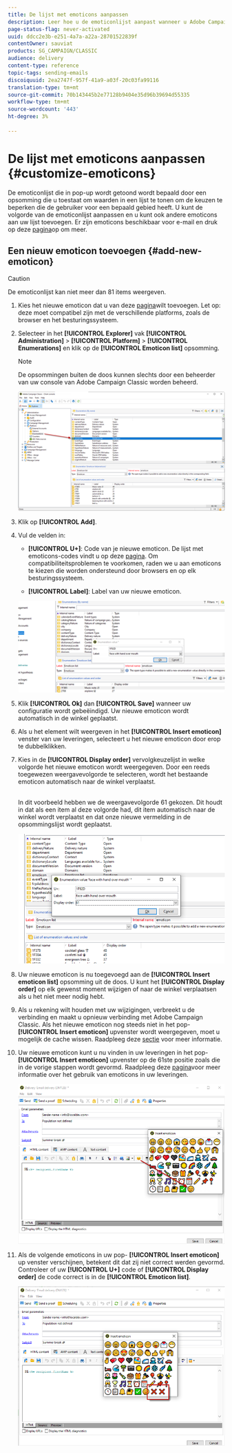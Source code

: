```yaml
---
title: De lijst met emoticons aanpassen
description: Leer hoe u de emoticonlijst aanpast wanneer u Adobe Campaign Classic gebruikt.
page-status-flag: never-activated
uuid: ddcc2e3b-e251-4a7a-a22a-28701522839f
contentOwner: sauviat
products: SG_CAMPAIGN/CLASSIC
audience: delivery
content-type: reference
topic-tags: sending-emails
discoiquuid: 2ea2747f-957f-41a9-a03f-20c03fa99116
translation-type: tm+mt
source-git-commit: 70b143445b2e77128b9404e35d96b39694d55335
workflow-type: tm+mt
source-wordcount: '443'
ht-degree: 3%

---
```



# De lijst met emoticons aanpassen {#customize-emoticons}

De emoticonlijst die in pop-up wordt getoond wordt bepaald door een opsomming die u toestaat om waarden in een lijst te tonen om de keuzen te beperken die de gebruiker voor een bepaald gebied heeft.
U kunt de volgorde van de emoticonlijst aanpassen en u kunt ook andere emoticons aan uw lijst toevoegen.
Er zijn emoticons beschikbaar voor e-mail en druk op deze [pagina](../../delivery/using/defining-the-email-content.md#inserting-emoticons)op om meer.

## Een nieuw emoticon toevoegen {#add-new-emoticon}

>[!CAUTION]
>
>De emoticonlijst kan niet meer dan 81 items weergeven.

1. Kies het nieuwe emoticon dat u van deze [pagina](https://unicode.org/emoji/charts/full-emoji-list.html)wilt toevoegen. Let op: deze moet compatibel zijn met de verschillende platforms, zoals de browser en het besturingssysteem.

1. Selecteer in het **[!UICONTROL Explorer]** vak **[!UICONTROL Administration]** > **[!UICONTROL Platform]** > **[!UICONTROL Enumerations]** en klik op de **[!UICONTROL Emoticon list]** opsomming.

   >[!NOTE]
   >
   >De opsommingen buiten de doos kunnen slechts door een beheerder van uw console van Adobe Campaign Classic worden beheerd.

   ![](assets/emoticon_1.png)

1. Klik op **[!UICONTROL Add]**.

1. Vul de velden in:

   * **[!UICONTROL U+]**: Code van je nieuwe emoticon. De lijst met emoticons-codes vindt u op deze [pagina](https://unicode.org/emoji/charts/full-emoji-list.html).
Om compatibiliteitsproblemen te voorkomen, raden we u aan emoticons te kiezen die worden ondersteund door browsers en op elk besturingssysteem.

   * **[!UICONTROL Label]**: Label van uw nieuwe emoticon.

   ![](assets/emoticon_5.png)

1. Klik **[!UICONTROL Ok]** dan **[!UICONTROL Save]** wanneer uw configuratie wordt gebeëindigd.
Uw nieuwe emoticon wordt automatisch in de winkel geplaatst.

1. Als u het element wilt weergeven in het **[!UICONTROL Insert emoticon]** venster van uw leveringen, selecteert u het nieuwe emoticon door erop te dubbelklikken.

1. Kies in de **[!UICONTROL Display order]** vervolgkeuzelijst in welke volgorde het nieuwe emoticon wordt weergegeven. Door een reeds toegewezen weergavevolgorde te selecteren, wordt het bestaande emoticon automatisch naar de winkel verplaatst.

   <br>In dit voorbeeld hebben we de weergavevolgorde 61 gekozen. Dit houdt in dat als een item al deze volgorde had, dit item automatisch naar de winkel wordt verplaatst en dat onze nieuwe vermelding in de opsommingslijst wordt geplaatst.

   ![](assets/emoticon_2.png)

1. Uw nieuwe emoticon is nu toegevoegd aan de **[!UICONTROL Insert emoticon list]** opsomming uit de doos. U kunt het **[!UICONTROL Display order]** op elk gewenst moment wijzigen of naar de winkel verplaatsen als u het niet meer nodig hebt.

1. Als u rekening wilt houden met uw wijzigingen, verbreekt u de verbinding en maakt u opnieuw verbinding met Adobe Campaign Classic. Als het nieuwe emoticon nog steeds niet in het pop- **[!UICONTROL Insert emoticon]** upvenster wordt weergegeven, moet u mogelijk de cache wissen. Raadpleeg deze [sectie](../../platform/using/faq-campaign-config.md#perform-soft-cache-clear) voor meer informatie.

1. Uw nieuwe emoticon kunt u nu vinden in uw leveringen in het pop- **[!UICONTROL Insert emoticon]** upvenster op de 61ste positie zoals die in de vorige stappen wordt gevormd. Raadpleeg deze [pagina](../../delivery/using/defining-the-email-content.md#inserting-emoticons)voor meer informatie over het gebruik van emoticons in uw leveringen.

   ![](assets/emoticon_4.png)

1. Als de volgende emoticons in uw pop- **[!UICONTROL Insert emoticon]** up venster verschijnen, betekent dit dat zij niet correct werden gevormd. Controleer of uw **[!UICONTROL U+]** code of **[!UICONTROL Display order]** de code correct is in de **[!UICONTROL Emoticon list]**.

   ![](assets/emoticon_6.png)
